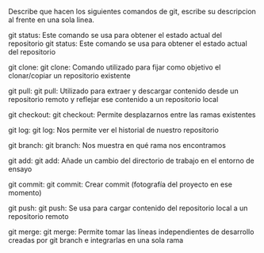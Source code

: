 Describe que hacen los siguientes comandos de git, escribe su descripcion al frente en una sola linea.

git status: Este comando se usa para obtener el estado actual del repositorio
git status: Este comando se usa para obtener el estado actual del repositorio

git clone:
git clone:  Comando utilizado para fijar como objetivo el clonar/copiar un repositorio existente

git pull:
git pull: Utilizado para extraer y descargar contenido desde un repositorio remoto y reflejar ese contenido a un repositorio local

git checkout:
git checkout: Permite desplazarnos entre las ramas existentes

git log:
git log: Nos permite ver el historial de nuestro repositorio

git branch:
git branch:  Nos muestra en qué rama nos encontramos

git add:
git add: Añade un cambio del directorio de trabajo en el entorno de ensayo

git commit:
git commit: Crear commit (fotografía del proyecto en ese momento)

git push:
git push: Se usa para cargar contenido del repositorio local a un repositorio remoto

git merge:
git merge: Permite tomar las líneas independientes de desarrollo creadas por git branch e integrarlas en una sola rama

